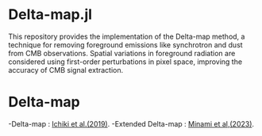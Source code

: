 # Delta-map.jl
This repository provides the implementation of the Delta-map method, a technique for removing foreground emissions like synchrotron and dust from CMB observations. Spatial variations in foreground radiation are considered using first-order perturbations in pixel space, improving the accuracy of CMB signal extraction.
# Delta-map
-Delta-map : [Ichiki et al.(2019)](https://arxiv.org/abs/1811.03886). 
-Extended Delta-map : [Minami et al,(2023)](https://arxiv.org/abs/2212.01773).
